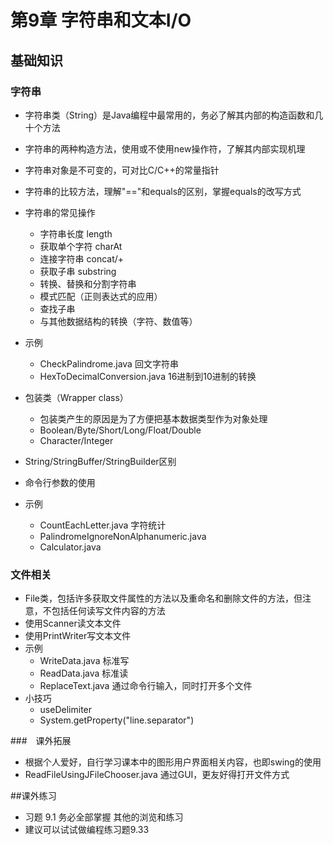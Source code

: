 # 第9章 字符串和文本I/O

## 基础知识
### 字符串
* 字符串类（String）是Java编程中最常用的，务必了解其内部的构造函数和几十个方法
* 字符串的两种构造方法，使用或不使用new操作符，了解其内部实现机理
* 字符串对象是不可变的，可对比C/C++的常量指针
* 字符串的比较方法，理解"=="和equals的区别，掌握equals的改写方式
* 字符串的常见操作
    * 字符串长度 length
    * 获取单个字符 charAt
    * 连接字符串 concat/+
    * 获取子串 substring
    * 转换、替换和分割字符串
    * 模式匹配（正则表达式的应用）
    * 查找子串
    * 与其他数据结构的转换（字符、数值等）

* 示例
    * CheckPalindrome.java 回文字符串
    * HexToDecimalConversion.java 16进制到10进制的转换
    
* 包装类（Wrapper class）
    * 包装类产生的原因是为了方便把基本数据类型作为对象处理
    * Boolean/Byte/Short/Long/Float/Double 
    * Character/Integer

* String/StringBuffer/StringBuilder区别
* 命令行参数的使用

* 示例
    * CountEachLetter.java 字符统计
    * PalindromeIgnoreNonAlphanumeric.java
    * Calculator.java

### 文件相关
* File类，包括许多获取文件属性的方法以及重命名和删除文件的方法，但注意，不包括任何读写文件内容的方法
* 使用Scanner读文本文件
* 使用PrintWriter写文本文件
* 示例
    * WriteData.java 标准写
    * ReadData.java 标准读
    * ReplaceText.java 通过命令行输入，同时打开多个文件
* 小技巧
    * useDelimiter
    * System.getProperty("line.separator")
    
###　课外拓展
* 根据个人爱好，自行学习课本中的图形用户界面相关内容，也即swing的使用
* ReadFileUsingJFileChooser.java 通过GUI，更友好得打开文件方式

##课外练习
* 习题 9.1 务必全部掌握 其他的浏览和练习 
* 建议可以试试做编程练习题9.33








